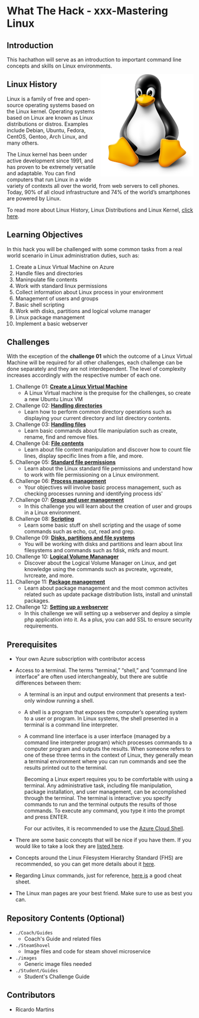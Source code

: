 # What The Hack - xxx-Mastering Linux

## Introduction
This hachathon will serve as an introduction to important command line concepts and skills on Linux environments.

<img align="right" src="./Student/resources/images/linuxpenguin.png" width="250"/>

## Linux History

Linux is a family of free and open-source operating systems based on the Linux kernel. Operating systems based on Linux are known as Linux distributions or distros. Examples include Debian, Ubuntu, Fedora, CentOS, Gentoo, Arch Linux, and many others.

The Linux kernel has been under active development since 1991, and has proven to be extremely versatile and adaptable. You can find computers that run Linux in a wide variety of contexts all over the world, from web servers to cell phones. Today, 90% of all cloud infrastructure and 74% of the world’s smartphones are powered by Linux.

To read more about Linux History, Linux Distributions and Linux Kernel, [click here](./Student/resources/linux-history.md).


## Learning Objectives
In this hack you will be challenged with some common tasks from a real world scenario in Linux administration duties, such as:

1. Create a Linux Virtual Machine on Azure
2. Handle files and directories
3. Maninpulate file contents
4. Work with standard linux permissions
5. Collect information about Linux process in your environment
6. Management of users and groups
7. Basic shell scripting 
8. Work with disks,  partitions and logical volume manager
9. Linux package management 
10. Implement a basic webserver 

## Challenges

With the exception of the **challenge 01** which the outcome of a Linux Virtual Machine will be required for all other challenges, each challenge can be done separately and they are not interdependent. The level of complexity increases accordingly with the respective number of each one.

1. Challenge 01: **[Create a Linux Virtual Machine](Student/Challenge-01.md)**
	 - A Linux Virtual machine is the prequise for the challenges, so create a new Ubuntu Linux VM
1. Challenge 02: **[Handling directories](Student/Challenge-02.md)**
	 - Learn how to perform common directory operations such as displaying your current directory and list directory contents.
1. Challenge 03: **[Handling files](Student/Challenge-03.md)**
	 - Learn basic commands about file manipulation such as create, rename, find and remove files.
1. Challenge 04: **[File contents](Student/Challenge-04.md)**
	 - Learn about file content manipulation and discover how to count file lines, display specific lines from a file, and more.
1. Challenge 05: **[Standard file permissions](Student/Challenge-05.md)**
	 - Learn about the Linux standard file permissions and understand how to work with file permissioning on a Linux environment.
1. Challenge 06: **[Process management](Student/Challenge-06.md)**
	 - Your objectives will involve basic process management, such as checking processes running and identifying process ids' 
1. Challenge 07: **[Group and user management](Student/Challenge-07.md)**
	 - In this challenge you will learn about the creation of user and groups in a Linux environment.
1. Challenge 08: **[Scripting](Student/Challenge-08.md)**
	 - Learn some basic stuff on shell scripting and the usage of some commands such as echo, cut, read and grep.
1. Challenge 09: **[Disks, partitions and file systems](Student/Challenge-09.md)**
	 - You will be working with disks and partitions and learn about linx filesystems and commands such as fdisk, mkfs and mount.
1. Challenge 10: **[Logical Volume Mananager](Student/Challenge-10.md)**
	 - Discover about the Logical Volume Manager on Linux, and get knowledge using the commands such as pvcreate, vgcreate, lvrcreate, and more.
1. Challenge 11: **[Package management](Student/Challenge-11.md)**
	 - Learn about package management and the most common activites related such as update package distribution lists, install and uninstall packages.
1. Challenge 12: **[Setting up a webserver](Student/Challenge-12.md)**
	 - In this challenge we will setting up a webserver and deploy a simple php application into it. As a plus, you can add SSL to ensure security requirements.

## Prerequisites
- Your own Azure subscription with contributor access 
- Access to a terminal. The terms “terminal,” “shell,” and “command line interface” are often used interchangeably, but there are subtle differences between them:

	* A terminal is an input and output environment that presents a text-only window running a shell.
	* A shell is a program that exposes the computer’s operating system to a user or program. In Linux systems, the shell presented in a terminal is a command line interpreter.
	* A command line interface is a user interface (managed by a command line interpreter program) which processes commands to a computer program and outputs the results.
When someone refers to one of these three terms in the context of Linux, they generally mean a terminal environment where you can run commands and see the results printed out to the terminal.

		Becoming a Linux expert requires you to be comfortable with using a terminal. Any administrative task, including file manipulation, package installation, and user management, can be accomplished through the terminal. The terminal is interactive: you specify commands to run and the terminal outputs the results of those commands. To execute any command, you type it into the prompt and press ENTER.

		For our activites, it is recommended to use the [Azure Cloud Shell](http://shell.azure.com/).


- There are some basic concepts that will be nice if you have them. If you would like to take a look they are [listed here](./Student/resources/concepts.md).
- Concepts around the Linux Filesystem Hierarchy Standard (FHS) are recommended, so you can get more details about it [here](./Student/resources/fhs.md).
- Regarding Linux commands, just for reference, [here is](./Student/resources/commands.md) a good cheat sheet.
- The Linux man pages are your best friend. Make sure to use as best you can.

## Repository Contents (Optional)
- `./Coach/Guides`
  - Coach's Guide and related files
- `./SteamShovel`
  - Image files and code for steam shovel microservice
- `./images`
  - Generic image files needed
- `./Student/Guides`
  - Student's Challenge Guide

## Contributors
- Ricardo Martins
